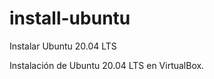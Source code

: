 # install-ubuntu
Instalar Ubuntu 20.04 LTS

Instalación de Ubuntu 20.04 LTS en VirtualBox.

<br>
<img scr="https://github.com/csimon23/install-ubuntu/blob/main/Install%20Ubuntu/01.png" />
<br>
